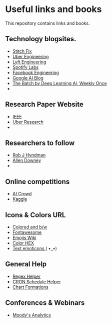 # Useful links and books
This repository contains links and books.

## Technology blogsites.

* [Stitch Fix](https://multithreaded.stitchfix.com/)
* [Uber Engineering](https://eng.uber.com/)
* [Lyft Engineering](https://eng.lyft.com/)
* [Spotify Labs](https://labs.spotify.com/)
* [Facebook Engineering](https://engineering.fb.com/)
* [Google AI Blog](https://blog.google/technology/ai/)
* [The Batch by Deep Learning AI, Weekly Once](https://www.deeplearning.ai/the-batch/)
* 

## Research Paper Website

* [IEEE](https://bookdown.org/yihui/rmarkdown-cookbook/)
* [Uber Research](https://eng.uber.com/research/)
* 

## Researchers to follow

* [Rob J Hyndman](https://robjhyndman.com/)
* [Allen Downey](https://www.allendowney.com/blog/)
* 

## Online competitions

* [AI Crowd](https://www.aicrowd.com/challenges)
* [Kaggle](https://www.kaggle.com/competitions)


## Icons & Colors URL

* [Colored and b/w](https://www.flaticon.com/)
* [Fontawesome](https://fontawesome.com/icons?d=gallery)
* [Emojis Wiki](https://emojis.wiki/)
* [Color HEX](https://www.colorhexa.com/)
* [Text emoticons ](https://www.emoticonstext.com/) ( •_•)

## General Help

* [Regex Helper](https://regexr.com/)
* [CRON Schedule Helper](https://crontab.guru/)
* [Chart Formations](http://chart-formations.com/)

## Conferences & Webinars

* [Moody's Analytics](https://events.moodys.io/)
